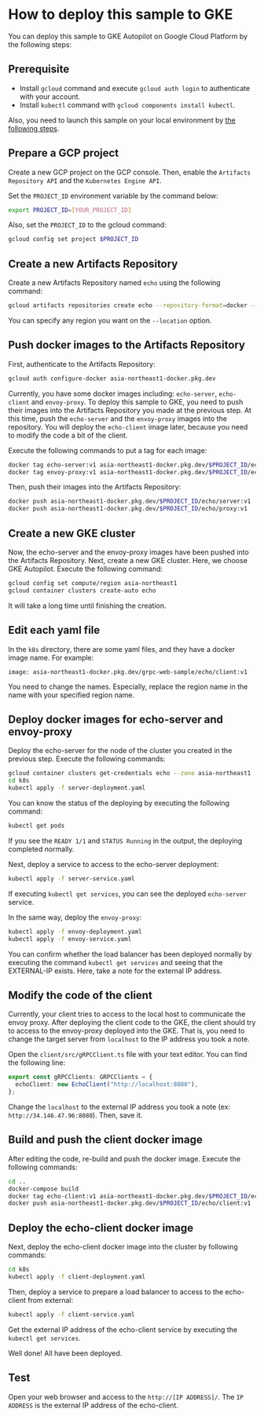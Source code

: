 # How to deploy this sample to GKE

You can deploy this sample to GKE Autopilot on Google Cloud Platform by the following steps:

## Prerequisite

* Install `gcloud` command and execute `gcloud auth login` to authenticate with your account.
* Install `kubectl` command with `gcloud components install kubectl`.

Also, you need to launch this sample on your local environment by [the following steps](../README.md).

## Prepare a GCP project

Create a new GCP project on the GCP console. Then, enable the `Artifacts Repository API` and the `Kubernetes Engine API`.

Set the `PROJECT_ID` environment variable by the command below:

```bash
export PROJECT_ID=[YOUR_PROJECT_ID]
```

Also, set the `PROJECT_ID` to the gcloud command:

```bash
gcloud config set project $PROJECT_ID
```

## Create a new Artifacts Repository

Create a new Artifacts Repository named `echo` using the following command:

```bash
gcloud artifacts repositories create echo --repository-format=docker --location=asia-northeast1 --description="Docker repository"
```

You can specify any region you want on the `--location` option.

## Push docker images to the Artifacts Repository

First, authenticate to the Artifacts Repository:

```bash
gcloud auth configure-docker asia-northeast1-docker.pkg.dev
```

Currently, you have some docker images including: `echo-server`, `echo-client` and `envoy-proxy`. To deploy this sample to GKE, you need to push their images into the Artifacts Repository you made at the previous step. At this time, push the `echo-server` and the `envoy-proxy` images into the repository. You will deploy the `echo-client` image later, because you need to modify the code a bit of the client.

Execute the following commands to put a tag for each image:

```bash
docker tag echo-server:v1 asia-northeast1-docker.pkg.dev/$PROJECT_ID/echo/server:v1
docker tag envoy-proxy:v1 asia-northeast1-docker.pkg.dev/$PROJECT_ID/echo/proxy:v1
```

Then, push their images into the Artifacts Repository:

```bash
docker push asia-northeast1-docker.pkg.dev/$PROJECT_ID/echo/server:v1
docker push asia-northeast1-docker.pkg.dev/$PROJECT_ID/echo/proxy:v1
```

## Create a new GKE cluster

Now, the echo-server and the envoy-proxy images have been pushed into the Artifacts Repository. Next, create a new GKE cluster. Here, we choose GKE Autopilot. Execute the following command:

```bash
gcloud config set compute/region asia-northeast1
gcloud container clusters create-auto echo
```

It will take a long time until finishing the creation.

## Edit each yaml file

In the `k8s` directory, there are some yaml files, and they have a docker image name. For example:

```
image: asia-northeast1-docker.pkg.dev/grpc-web-sample/echo/client:v1
```

You need to change the names. Especially, replace the region name in the name with your specified region name.

## Deploy docker images for echo-server and envoy-proxy

Deploy the echo-server for the node of the cluster you created in the previous step. Execute the following commands:

```bash
gcloud container clusters get-credentials echo --zone asia-northeast1
cd k8s
kubectl apply -f server-deployment.yaml
```

You can know the status of the deploying by executing the following command:

```bash
kubectl get pods
```

If you see the `READY 1/1` and `STATUS Running` in the output, the deploying completed normally.

Next, deploy a service to access to the echo-server deployment:

```bash
kubectl apply -f server-service.yaml
```

If executing `kubectl get services`, you can see the deployed `echo-server` service.

In the same way, deploy the `envoy-proxy`:

```bash
kubectl apply -f envoy-deployment.yaml
kubectl apply -f envoy-service.yaml
```

You can confirm whether the load balancer has been deployed normally by executing the command `kubectl get services` and seeing that the EXTERNAL-IP exists. Here, take a note for the external IP address.

## Modify the code of the client

Currently, your client tries to access to the local host to communicate the envoy proxy. After deploying the client code to the GKE, the client should try to access to the envoy-proxy deployed into the GKE. That is, you need to change the target server from `localhost` to the IP address you took a note.

Open the `client/src/gRPCClient.ts` file with your text editor. You can find the following line:

```ts
export const gRPCClients: GRPCClients = {
  echoClient: new EchoClient("http://localhost:8080"),
};
```

Change the `localhost` to the external IP address you took a note (ex: `http://34.146.47.96:8080`). Then, save it.

## Build and push the client docker image

After editing the code, re-build and push the docker image. Execute the following commands:

```bash
cd ..
docker-compose build
docker tag echo-client:v1 asia-northeast1-docker.pkg.dev/$PROJECT_ID/echo/client:v1
docker push asia-northeast1-docker.pkg.dev/$PROJECT_ID/echo/client:v1
```

## Deploy the echo-client docker image

Next, deploy the echo-client docker image into the cluster by following commands:

```bash
cd k8s
kubectl apply -f client-deployment.yaml
```

Then, deploy a service to prepare a load balancer to access to the echo-client from external:

```bash
kubectl apply -f client-service.yaml
```

Get the external IP address of the echo-client service by executing the `kubectl get services`.

Well done! All have been deployed.

## Test

Open your web browser and access to the `http://[IP ADDRESS]/`. The `IP ADDRESS` is the external IP address of the echo-client.
